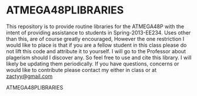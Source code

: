 ATMEGA48PLIBRARIES
==================
This repository is to provide routine libraries
for the ATMEGA48P with the intent of providing
assistance to students in Spring-2013-EE234.
Uses other than this, are of course greatly encouraged,
However the one restriction I would like to place
is that if you are a fellow student in this class please
do not lift this code and attribute it to yourself.
I will go to the Professor about plagerism should I
discover any. So feel free to use and cite this 
library. I will likely be updating them periodically.
If you have questions, concerns or would like to 
contribute please contact my either in class or at
zactyy@gmail.com

ATMEGA48PLIBRARIES
